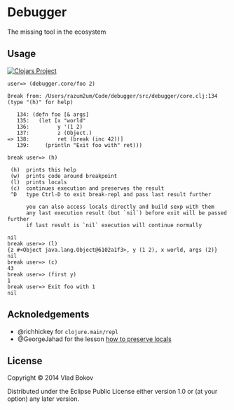 # Debugger

The missing tool in the ecosystem

## Usage

[![Clojars Project](http://clojars.org/debugger/latest-version.svg)](http://clojars.org/debugger)

```
user=> (debugger.core/foo 2)

Break from: /Users/razum2um/Code/debugger/src/debugger/core.clj:134 (type "(h)" for help)

   134: (defn foo [& args]
   135:   (let [x "world"
   136:         y '(1 2)
   137:         z (Object.)
=> 138:         ret (break (inc 42))]
   139:     (println "Exit foo with" ret)))

break user=> (h)

 (h)  prints this help
 (w)  prints code around breakpoint
 (l)  prints locals
 (c)  continues execution and preserves the result
 ^D   type Ctrl-D to exit break-repl and pass last result further

      you can also access locals directly and build sexp with them
      any last execution result (but `nil`) before exit will be passed further
      if last result is `nil` execution will continue normally

nil
break user=> (l)
{z #<Object java.lang.Object@6102a1f3>, y (1 2), x world, args (2)}
nil
break user=> (c)
43
break user=> (first y)
1
break user=> Exit foo with 1
nil
```

## Acknoledgements

- @richhickey for `clojure.main/repl`
- @GeorgeJahad for the lesson [how to preserve locals](https://github.com/GeorgeJahad/debug-repl/blob/master/src/alex_and_georges/debug_repl.clj#L68)

## License

Copyright © 2014 Vlad Bokov

Distributed under the Eclipse Public License either version 1.0 or (at
your option) any later version.
